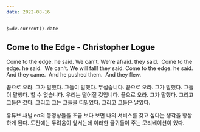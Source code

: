 ```yaml
---
date: 2022-08-16
---
```


`$=dv.current().date`

Come to the Edge - Christopher Logue
---
Come to the edge. he said.
We can't. We're afraid. they said. 
Come to the edge. he said. 
We can't. We will fall! they said.
Come to the edge. he said. 
And they came. 
And he pushed them. 
And they flew.

끝으로 오라. 그가 말했다.
그들이 말했다. 무섭습니다.
끝으로 오라. 그가 말했다.
그들이 말했다. 할 수 없습니다. 우리는 떨어질 것입니다.
끝으로 오라. 그가 말했다.
그리고 그들은 갔다.
그리고 그는 그들을 떠밀었다.
그리고 그들은 날았다.


유튜브 채널 eo의 동영상들을 조금 보다 보면
나의 서비스를 갖고 싶다는 생각을 항상 하게 된다.
도전에는 두려움이 앞서는데 이러한 글귀들이 주는 모티베이션이 있다.

 